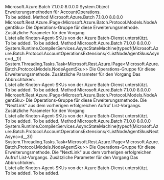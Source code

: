 <Type Name="AccountOperationsExtensions" FullName="Microsoft.Azure.Batch.Protocol.AccountOperationsExtensions">
  <TypeSignature Language="C#" Value="public static class AccountOperationsExtensions" />
  <TypeSignature Language="ILAsm" Value=".class public auto ansi abstract sealed beforefieldinit AccountOperationsExtensions extends System.Object" />
  <TypeSignature Language="DocId" Value="T:Microsoft.Azure.Batch.Protocol.AccountOperationsExtensions" />
  <TypeSignature Language="VB.NET" Value="Public Module AccountOperationsExtensions" />
  <TypeSignature Language="F#" Value="type AccountOperationsExtensions = class" />
  <AssemblyInfo>
    <AssemblyName>Microsoft.Azure.Batch</AssemblyName>
    <AssemblyVersion>7.1.0.0</AssemblyVersion>
    <AssemblyVersion>8.0.0.0</AssemblyVersion>
  </AssemblyInfo>
  <Base>
    <BaseTypeName>System.Object</BaseTypeName>
  </Base>
  <Interfaces />
  <Docs>
    <summary>
            Erweiterungsmethoden für AccountOperations.
            </summary>
    <remarks>To be added.</remarks>
  </Docs>
  <Members>
    <Member MemberName="ListNodeAgentSkus">
      <MemberSignature Language="C#" Value="public static Microsoft.Rest.Azure.IPage&lt;Microsoft.Azure.Batch.Protocol.Models.NodeAgentSku&gt; ListNodeAgentSkus (this Microsoft.Azure.Batch.Protocol.IAccountOperations operations, Microsoft.Azure.Batch.Protocol.Models.AccountListNodeAgentSkusOptions accountListNodeAgentSkusOptions = null);" />
      <MemberSignature Language="ILAsm" Value=".method public static hidebysig class Microsoft.Rest.Azure.IPage`1&lt;class Microsoft.Azure.Batch.Protocol.Models.NodeAgentSku&gt; ListNodeAgentSkus(class Microsoft.Azure.Batch.Protocol.IAccountOperations operations, class Microsoft.Azure.Batch.Protocol.Models.AccountListNodeAgentSkusOptions accountListNodeAgentSkusOptions) cil managed" />
      <MemberSignature Language="DocId" Value="M:Microsoft.Azure.Batch.Protocol.AccountOperationsExtensions.ListNodeAgentSkus(Microsoft.Azure.Batch.Protocol.IAccountOperations,Microsoft.Azure.Batch.Protocol.Models.AccountListNodeAgentSkusOptions)" />
      <MemberSignature Language="F#" Value="static member ListNodeAgentSkus : Microsoft.Azure.Batch.Protocol.IAccountOperations * Microsoft.Azure.Batch.Protocol.Models.AccountListNodeAgentSkusOptions -&gt; Microsoft.Rest.Azure.IPage&lt;Microsoft.Azure.Batch.Protocol.Models.NodeAgentSku&gt;" Usage="Microsoft.Azure.Batch.Protocol.AccountOperationsExtensions.ListNodeAgentSkus (operations, accountListNodeAgentSkusOptions)" />
      <MemberType>Method</MemberType>
      <AssemblyInfo>
        <AssemblyName>Microsoft.Azure.Batch</AssemblyName>
        <AssemblyVersion>7.1.0.0</AssemblyVersion>
        <AssemblyVersion>8.0.0.0</AssemblyVersion>
      </AssemblyInfo>
      <ReturnValue>
        <ReturnType>Microsoft.Rest.Azure.IPage&lt;Microsoft.Azure.Batch.Protocol.Models.NodeAgentSku&gt;</ReturnType>
      </ReturnValue>
      <Parameters>
        <Parameter Name="operations" Type="Microsoft.Azure.Batch.Protocol.IAccountOperations" RefType="this" />
        <Parameter Name="accountListNodeAgentSkusOptions" Type="Microsoft.Azure.Batch.Protocol.Models.AccountListNodeAgentSkusOptions" />
      </Parameters>
      <Docs>
        <param name="operations">
            Die Operations-Gruppe für diese Erweiterungsmethode.
            </param>
        <param name="accountListNodeAgentSkusOptions">
            Zusätzliche Parameter für den Vorgang
            </param>
        <summary>
            Listet alle Knoten-Agent-SKUs von der Azure Batch-Dienst unterstützt.
            </summary>
        <returns>To be added.</returns>
        <remarks>To be added.</remarks>
      </Docs>
    </Member>
    <Member MemberName="ListNodeAgentSkusAsync">
      <MemberSignature Language="C#" Value="public static System.Threading.Tasks.Task&lt;Microsoft.Rest.Azure.IPage&lt;Microsoft.Azure.Batch.Protocol.Models.NodeAgentSku&gt;&gt; ListNodeAgentSkusAsync (this Microsoft.Azure.Batch.Protocol.IAccountOperations operations, Microsoft.Azure.Batch.Protocol.Models.AccountListNodeAgentSkusOptions accountListNodeAgentSkusOptions = null, System.Threading.CancellationToken cancellationToken = null);" />
      <MemberSignature Language="ILAsm" Value=".method public static hidebysig class System.Threading.Tasks.Task`1&lt;class Microsoft.Rest.Azure.IPage`1&lt;class Microsoft.Azure.Batch.Protocol.Models.NodeAgentSku&gt;&gt; ListNodeAgentSkusAsync(class Microsoft.Azure.Batch.Protocol.IAccountOperations operations, class Microsoft.Azure.Batch.Protocol.Models.AccountListNodeAgentSkusOptions accountListNodeAgentSkusOptions, valuetype System.Threading.CancellationToken cancellationToken) cil managed" />
      <MemberSignature Language="DocId" Value="M:Microsoft.Azure.Batch.Protocol.AccountOperationsExtensions.ListNodeAgentSkusAsync(Microsoft.Azure.Batch.Protocol.IAccountOperations,Microsoft.Azure.Batch.Protocol.Models.AccountListNodeAgentSkusOptions,System.Threading.CancellationToken)" />
      <MemberSignature Language="F#" Value="static member ListNodeAgentSkusAsync : Microsoft.Azure.Batch.Protocol.IAccountOperations * Microsoft.Azure.Batch.Protocol.Models.AccountListNodeAgentSkusOptions * System.Threading.CancellationToken -&gt; System.Threading.Tasks.Task&lt;Microsoft.Rest.Azure.IPage&lt;Microsoft.Azure.Batch.Protocol.Models.NodeAgentSku&gt;&gt;" Usage="Microsoft.Azure.Batch.Protocol.AccountOperationsExtensions.ListNodeAgentSkusAsync (operations, accountListNodeAgentSkusOptions, cancellationToken)" />
      <MemberType>Method</MemberType>
      <AssemblyInfo>
        <AssemblyName>Microsoft.Azure.Batch</AssemblyName>
        <AssemblyVersion>7.1.0.0</AssemblyVersion>
        <AssemblyVersion>8.0.0.0</AssemblyVersion>
      </AssemblyInfo>
      <Attributes>
        <Attribute>
          <AttributeName>System.Runtime.CompilerServices.AsyncStateMachine(typeof(Microsoft.Azure.Batch.Protocol.AccountOperationsExtensions/&lt;ListNodeAgentSkusAsync&gt;d__1))</AttributeName>
        </Attribute>
      </Attributes>
      <ReturnValue>
        <ReturnType>System.Threading.Tasks.Task&lt;Microsoft.Rest.Azure.IPage&lt;Microsoft.Azure.Batch.Protocol.Models.NodeAgentSku&gt;&gt;</ReturnType>
      </ReturnValue>
      <Parameters>
        <Parameter Name="operations" Type="Microsoft.Azure.Batch.Protocol.IAccountOperations" RefType="this" />
        <Parameter Name="accountListNodeAgentSkusOptions" Type="Microsoft.Azure.Batch.Protocol.Models.AccountListNodeAgentSkusOptions" />
        <Parameter Name="cancellationToken" Type="System.Threading.CancellationToken" />
      </Parameters>
      <Docs>
        <param name="operations">
            Die Operations-Gruppe für diese Erweiterungsmethode.
            </param>
        <param name="accountListNodeAgentSkusOptions">
            Zusätzliche Parameter für den Vorgang
            </param>
        <param name="cancellationToken">
            Das Abbruchtoken.
            </param>
        <summary>
            Listet alle Knoten-Agent-SKUs von der Azure Batch-Dienst unterstützt.
            </summary>
        <returns>To be added.</returns>
        <remarks>To be added.</remarks>
      </Docs>
    </Member>
    <Member MemberName="ListNodeAgentSkusNext">
      <MemberSignature Language="C#" Value="public static Microsoft.Rest.Azure.IPage&lt;Microsoft.Azure.Batch.Protocol.Models.NodeAgentSku&gt; ListNodeAgentSkusNext (this Microsoft.Azure.Batch.Protocol.IAccountOperations operations, string nextPageLink, Microsoft.Azure.Batch.Protocol.Models.AccountListNodeAgentSkusNextOptions accountListNodeAgentSkusNextOptions = null);" />
      <MemberSignature Language="ILAsm" Value=".method public static hidebysig class Microsoft.Rest.Azure.IPage`1&lt;class Microsoft.Azure.Batch.Protocol.Models.NodeAgentSku&gt; ListNodeAgentSkusNext(class Microsoft.Azure.Batch.Protocol.IAccountOperations operations, string nextPageLink, class Microsoft.Azure.Batch.Protocol.Models.AccountListNodeAgentSkusNextOptions accountListNodeAgentSkusNextOptions) cil managed" />
      <MemberSignature Language="DocId" Value="M:Microsoft.Azure.Batch.Protocol.AccountOperationsExtensions.ListNodeAgentSkusNext(Microsoft.Azure.Batch.Protocol.IAccountOperations,System.String,Microsoft.Azure.Batch.Protocol.Models.AccountListNodeAgentSkusNextOptions)" />
      <MemberSignature Language="F#" Value="static member ListNodeAgentSkusNext : Microsoft.Azure.Batch.Protocol.IAccountOperations * string * Microsoft.Azure.Batch.Protocol.Models.AccountListNodeAgentSkusNextOptions -&gt; Microsoft.Rest.Azure.IPage&lt;Microsoft.Azure.Batch.Protocol.Models.NodeAgentSku&gt;" Usage="Microsoft.Azure.Batch.Protocol.AccountOperationsExtensions.ListNodeAgentSkusNext (operations, nextPageLink, accountListNodeAgentSkusNextOptions)" />
      <MemberType>Method</MemberType>
      <AssemblyInfo>
        <AssemblyName>Microsoft.Azure.Batch</AssemblyName>
        <AssemblyVersion>7.1.0.0</AssemblyVersion>
        <AssemblyVersion>8.0.0.0</AssemblyVersion>
      </AssemblyInfo>
      <ReturnValue>
        <ReturnType>Microsoft.Rest.Azure.IPage&lt;Microsoft.Azure.Batch.Protocol.Models.NodeAgentSku&gt;</ReturnType>
      </ReturnValue>
      <Parameters>
        <Parameter Name="operations" Type="Microsoft.Azure.Batch.Protocol.IAccountOperations" RefType="this" />
        <Parameter Name="nextPageLink" Type="System.String" />
        <Parameter Name="accountListNodeAgentSkusNextOptions" Type="Microsoft.Azure.Batch.Protocol.Models.AccountListNodeAgentSkusNextOptions" />
      </Parameters>
      <Docs>
        <param name="operations">
            Die Operations-Gruppe für diese Erweiterungsmethode.
            </param>
        <param name="nextPageLink">
            Die "NextLink" aus dem vorherigen erfolgreichen Aufruf List-Vorgangs.
            </param>
        <param name="accountListNodeAgentSkusNextOptions">
            Zusätzliche Parameter für den Vorgang
            </param>
        <summary>
            Listet alle Knoten-Agent-SKUs von der Azure Batch-Dienst unterstützt.
            </summary>
        <returns>To be added.</returns>
        <remarks>To be added.</remarks>
      </Docs>
    </Member>
    <Member MemberName="ListNodeAgentSkusNextAsync">
      <MemberSignature Language="C#" Value="public static System.Threading.Tasks.Task&lt;Microsoft.Rest.Azure.IPage&lt;Microsoft.Azure.Batch.Protocol.Models.NodeAgentSku&gt;&gt; ListNodeAgentSkusNextAsync (this Microsoft.Azure.Batch.Protocol.IAccountOperations operations, string nextPageLink, Microsoft.Azure.Batch.Protocol.Models.AccountListNodeAgentSkusNextOptions accountListNodeAgentSkusNextOptions = null, System.Threading.CancellationToken cancellationToken = null);" />
      <MemberSignature Language="ILAsm" Value=".method public static hidebysig class System.Threading.Tasks.Task`1&lt;class Microsoft.Rest.Azure.IPage`1&lt;class Microsoft.Azure.Batch.Protocol.Models.NodeAgentSku&gt;&gt; ListNodeAgentSkusNextAsync(class Microsoft.Azure.Batch.Protocol.IAccountOperations operations, string nextPageLink, class Microsoft.Azure.Batch.Protocol.Models.AccountListNodeAgentSkusNextOptions accountListNodeAgentSkusNextOptions, valuetype System.Threading.CancellationToken cancellationToken) cil managed" />
      <MemberSignature Language="DocId" Value="M:Microsoft.Azure.Batch.Protocol.AccountOperationsExtensions.ListNodeAgentSkusNextAsync(Microsoft.Azure.Batch.Protocol.IAccountOperations,System.String,Microsoft.Azure.Batch.Protocol.Models.AccountListNodeAgentSkusNextOptions,System.Threading.CancellationToken)" />
      <MemberSignature Language="F#" Value="static member ListNodeAgentSkusNextAsync : Microsoft.Azure.Batch.Protocol.IAccountOperations * string * Microsoft.Azure.Batch.Protocol.Models.AccountListNodeAgentSkusNextOptions * System.Threading.CancellationToken -&gt; System.Threading.Tasks.Task&lt;Microsoft.Rest.Azure.IPage&lt;Microsoft.Azure.Batch.Protocol.Models.NodeAgentSku&gt;&gt;" Usage="Microsoft.Azure.Batch.Protocol.AccountOperationsExtensions.ListNodeAgentSkusNextAsync (operations, nextPageLink, accountListNodeAgentSkusNextOptions, cancellationToken)" />
      <MemberType>Method</MemberType>
      <AssemblyInfo>
        <AssemblyName>Microsoft.Azure.Batch</AssemblyName>
        <AssemblyVersion>7.1.0.0</AssemblyVersion>
        <AssemblyVersion>8.0.0.0</AssemblyVersion>
      </AssemblyInfo>
      <Attributes>
        <Attribute>
          <AttributeName>System.Runtime.CompilerServices.AsyncStateMachine(typeof(Microsoft.Azure.Batch.Protocol.AccountOperationsExtensions/&lt;ListNodeAgentSkusNextAsync&gt;d__3))</AttributeName>
        </Attribute>
      </Attributes>
      <ReturnValue>
        <ReturnType>System.Threading.Tasks.Task&lt;Microsoft.Rest.Azure.IPage&lt;Microsoft.Azure.Batch.Protocol.Models.NodeAgentSku&gt;&gt;</ReturnType>
      </ReturnValue>
      <Parameters>
        <Parameter Name="operations" Type="Microsoft.Azure.Batch.Protocol.IAccountOperations" RefType="this" />
        <Parameter Name="nextPageLink" Type="System.String" />
        <Parameter Name="accountListNodeAgentSkusNextOptions" Type="Microsoft.Azure.Batch.Protocol.Models.AccountListNodeAgentSkusNextOptions" />
        <Parameter Name="cancellationToken" Type="System.Threading.CancellationToken" />
      </Parameters>
      <Docs>
        <param name="operations">
            Die Operations-Gruppe für diese Erweiterungsmethode.
            </param>
        <param name="nextPageLink">
            Die "NextLink" aus dem vorherigen erfolgreichen Aufruf List-Vorgangs.
            </param>
        <param name="accountListNodeAgentSkusNextOptions">
            Zusätzliche Parameter für den Vorgang
            </param>
        <param name="cancellationToken">
            Das Abbruchtoken.
            </param>
        <summary>
            Listet alle Knoten-Agent-SKUs von der Azure Batch-Dienst unterstützt.
            </summary>
        <returns>To be added.</returns>
        <remarks>To be added.</remarks>
      </Docs>
    </Member>
  </Members>
</Type>
